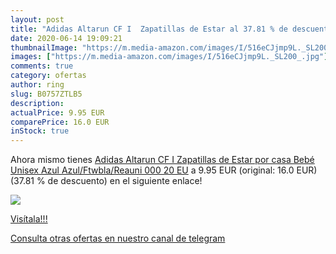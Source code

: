 ```yaml
---
layout: post
title: "Adidas Altarun CF I  Zapatillas de Estar al 37.81 % de descuento"
date: 2020-06-14 19:09:21
thumbnailImage: "https://m.media-amazon.com/images/I/516eCJjmp9L._SL200_.jpg"
images: ["https://m.media-amazon.com/images/I/516eCJjmp9L._SL200_.jpg"]
comments: true
category: ofertas
author: ring
slug: B0757ZTLB5
description:
actualPrice: 9.95 EUR
comparePrice: 16.0 EUR
inStock: true
---
```


Ahora mismo tienes [Adidas Altarun CF I Zapatillas de Estar por casa Bebé Unisex Azul Azul/Ftwbla/Reauni 000 20 EU](https://www.amazon.com/dp/B0757ZTLB5/?tag=redken08-20) a 9.95 EUR (original: 16.0 EUR) (37.81 % de descuento) en el siguiente enlace!

[![](https://m.media-amazon.com/images/I/516eCJjmp9L._SL200_.jpg)](https://www.amazon.com/dp/B0757ZTLB5/?tag=redken08-20)

[Visítala!!!](https://www.amazon.com/dp/B0757ZTLB5/?tag=redken08-20)

[Consulta otras ofertas en nuestro canal de telegram](https://t.me/s/ofertas25)
